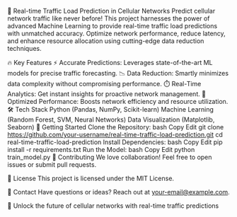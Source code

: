 🚀 Real-time Traffic Load Prediction in Cellular Networks
Predict cellular network traffic like never before! This project harnesses the power of advanced Machine Learning to provide real-time traffic load predictions with unmatched accuracy. Optimize network performance, reduce latency, and enhance resource allocation using cutting-edge data reduction techniques.

🔥 Key Features
⚡ Accurate Predictions: Leverages state-of-the-art ML models for precise traffic forecasting.
📉 Data Reduction: Smartly minimizes data complexity without compromising performance.
⏱️ Real-Time Analytics: Get instant insights for proactive network management.
🚀 Optimized Performance: Boosts network efficiency and resource utilization.
🛠️ Tech Stack
Python (Pandas, NumPy, Scikit-learn)
Machine Learning (Random Forest, SVM, Neural Networks)
Data Visualization (Matplotlib, Seaborn)
🚀 Getting Started
Clone the Repository:
bash
Copy
Edit
git clone https://github.com/your-username/real-time-traffic-load-prediction.git
cd real-time-traffic-load-prediction
Install Dependencies:
bash
Copy
Edit
pip install -r requirements.txt
Run the Model:
bash
Copy
Edit
python train_model.py
🤝 Contributing
We love collaboration! Feel free to open issues or submit pull requests.

📄 License
This project is licensed under the MIT License.

📧 Contact
Have questions or ideas? Reach out at your-email@example.com.

🚀 Unlock the future of cellular networks with real-time traffic predictions
